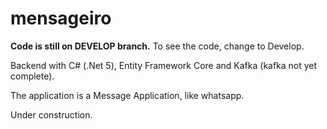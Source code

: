 # mensageiro

**Code is still on DEVELOP branch.** To see the code, change to Develop.

Backend with C# (.Net 5), Entity Framework Core and Kafka (kafka not yet complete).

The application is a Message Application, like whatsapp.

Under construction.
